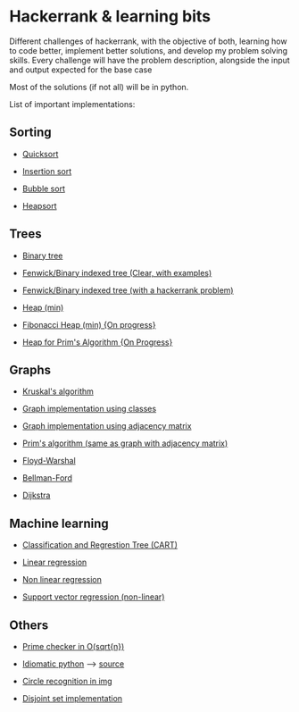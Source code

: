 # Hackerrank & learning bits

Different challenges of hackerrank, with the objective of both, learning how to code better, implement better solutions, and develop my problem solving skills. Every challenge will have the problem description, alongside the input and output expected for the base case

Most of the solutions (if not all) will be in python.

List of important implementations:

## Sorting
* [Quicksort](https://github.com/ForFer/Hackerrank/blob/master/algorithms/sorting/quicksort2Sorting.py)

* [Insertion sort](https://github.com/ForFer/Hackerrank/blob/master/algorithms/sorting/insertionSortPart2.py)

* [Bubble sort](https://github.com/ForFer/Hackerrank/blob/master/implementation/20-Sorting.py)

* [Heapsort](https://github.com/ForFer/Hackerrank/blob/master/implementation/heapsort.py)

## Trees
* [Binary tree](https://github.com/ForFer/Hackerrank/blob/master/implementation/btree.py)

* [Fenwick/Binary indexed tree (Clear, with examples)](https://github.com/ForFer/Hackerrank/blob/master/implementation/BITtree.py)

* [Fenwick/Binary indexed tree (with a hackerrank problem)](https://github.com/ForFer/Hackerrank/blob/master/dataStructures/tree/directConnection.py)

* [Heap (min)](https://github.com/ForFer/Hackerrank/blob/master/implementation/heap.py)

* [Fibonacci Heap (min) {On progress}](https://github.com/ForFer/Hackerrank/blob/master/implementation/fheap.py)

* [Heap for Prim's Algorithm {On Progress}](https://github.com/ForFer/Hackerrank/blob/master/implementation/primHeap.py)

## Graphs
* [Kruskal's algorithm](https://github.com/ForFer/Hackerrank/blob/master/algorithms/graphTheory/kruskal.py)

* [Graph implementation using classes](https://github.com/ForFer/Hackerrank/blob/master/algorithms/graphTheory/bfs.py)

* [Graph implementation using adjacency matrix](https://github.com/ForFer/Hackerrank/blob/master/algorithms/graphTheory/primsSpecialSubtree.py)

* [Prim's algorithm (same as graph with adjacency matrix)](https://github.com/ForFer/Hackerrank/blob/master/algorithms/graphTheory/primsSpecialSubtree.py)

* [Floyd-Warshal](https://github.com/ForFer/Hackerrank/blob/master/implementation/floyd.py)

* [Bellman-Ford](https://github.com/ForFer/Hackerrank/blob/master/implementation/bellmanford.py)

* [Dijkstra](https://github.com/ForFer/Hackerrank/blob/master/implementation/dijkstra.py)

## Machine learning
* [Classification and Regrestion Tree (CART)](https://github.com/ForFer/Hackerrank/blob/master/artificialIntelligence/machineLearning/laptopBatteryLife.py)

* [Linear regression](https://github.com/ForFer/Hackerrank/blob/master/implementation/linearRegression.py)

* [Non linear regression](https://github.com/ForFer/Hackerrank/blob/master/implementation/nonLinearRegression.py)

* [Support vector regression (non-linear)](https://github.com/ForFer/Hackerrank/blob/master/implementation/supportVectorRegression.py)

## Others

* [Prime checker in O(sqrt{n}) ](https://github.com/ForFer/Hackerrank/blob/master/implementation/primeChecker.py)

* [Idiomatic python](https://github.com/ForFer/Hackerrank/blob/master/implementation/idiomaticPython.py) --> [source](https://www.youtube.com/watch?v=OSGv2VnC0go)

* [Circle recognition in img](https://github.com/ForFer/Hackerrank/blob/master/artificialIntelligence/digitalImageAnalysis/ball_spotting.py)

* [Disjoint set implementation](https://github.com/ForFer/Hackerrank/blob/master/implementation/disjointSet.py)